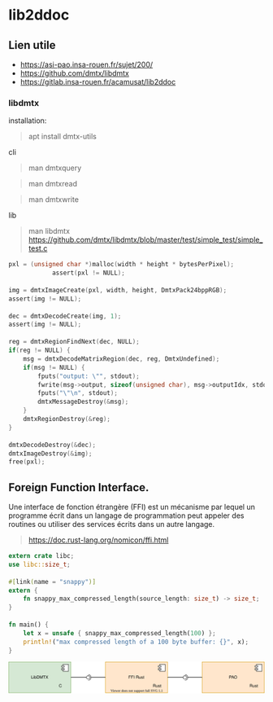 # lib2ddoc

## Lien utile
- https://asi-pao.insa-rouen.fr/sujet/200/
- https://github.com/dmtx/libdmtx
- https://gitlab.insa-rouen.fr/acamusat/lib2ddoc

### libdmtx
installation:
>apt install dmtx-utils

cli
>man dmtxquery

>man dmtxread

>man dmtxwrite

lib
>man libdmtx
https://github.com/dmtx/libdmtx/blob/master/test/simple_test/simple_test.c

```c
pxl = (unsigned char *)malloc(width * height * bytesPerPixel);
            assert(pxl != NULL);

img = dmtxImageCreate(pxl, width, height, DmtxPack24bppRGB);
assert(img != NULL);

dec = dmtxDecodeCreate(img, 1);
assert(img != NULL);

reg = dmtxRegionFindNext(dec, NULL);
if(reg != NULL) {
    msg = dmtxDecodeMatrixRegion(dec, reg, DmtxUndefined);
    if(msg != NULL) {
        fputs("output: \"", stdout);
        fwrite(msg->output, sizeof(unsigned char), msg->outputIdx, stdout);
        fputs("\"\n", stdout);
        dmtxMessageDestroy(&msg);
    }
    dmtxRegionDestroy(&reg);
}

dmtxDecodeDestroy(&dec);
dmtxImageDestroy(&img);
free(pxl);
```
## Foreign Function Interface.
Une interface de fonction étrangère (FFI) est un mécanisme par lequel un programme écrit dans un langage de programmation peut appeler des routines ou utiliser des services écrits dans un autre langage.
>https://doc.rust-lang.org/nomicon/ffi.html

```rust
extern crate libc;
use libc::size_t;

#[link(name = "snappy")]
extern {
    fn snappy_max_compressed_length(source_length: size_t) -> size_t;
}

fn main() {
    let x = unsafe { snappy_max_compressed_length(100) };
    println!("max compressed length of a 100 byte buffer: {}", x);
}
```

![02](asset/FFI.svg)